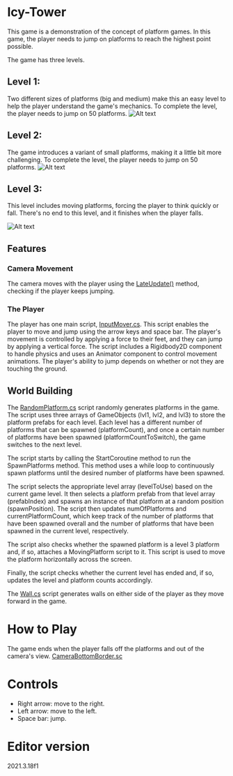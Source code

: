# Icy-Tower

This game is a demonstration of the concept of platform games. In this game, the player needs to jump on platforms to reach the highest point possible.

The game has three levels.  

## Level 1: 
Two different sizes of platforms (big and medium) make this an easy level to help the player understand the game's mechanics. To complete the level, the player needs to jump on 50 platforms.
![Alt text](Assets/Images/lvl1.jpg)

## Level 2:
The game introduces a variant of small platforms, making it a little bit more challenging. To complete the level, the player needs to jump on 50 platforms.
![Alt text](Assets/Images/lvl2.jpg)

## Level 3: 
This level includes moving platforms, forcing the player to think quickly or fall. There's no end to this level, and it finishes when the player falls.

![Alt text](Assets/Images/lvl3.jpg)

## Features  
### Camera Movement
The camera moves with the player using the [LateUpdate()]() method, checking if the player keeps jumping.

### The Player 
The player has one main script, [InputMover.cs](). This script enables the player to move and jump using the arrow keys and space bar. The player's movement is controlled by applying a force to their feet, and they can jump by applying a vertical force. The script includes a Rigidbody2D component to handle physics and uses an Animator component to control movement animations. The player's ability to jump depends on whether or not they are touching the ground. 

## World Building
The [RandomPlatform.cs]() script randomly generates platforms in the game. The script uses three arrays of GameObjects (lvl1, lvl2, and lvl3) to store the platform prefabs for each level. Each level has a different number of platforms that can be spawned (platformCount), and once a certain number of platforms have been spawned (platformCountToSwitch), the game switches to the next level.

The script starts by calling the StartCoroutine method to run the SpawnPlatforms method. This method uses a while loop to continuously spawn platforms until the desired number of platforms have been spawned.

The script selects the appropriate level array (levelToUse) based on the current game level. It then selects a platform prefab from that level array (prefabIndex) and spawns an instance of that platform at a random position (spawnPosition). The script then updates numOfPlatforms and currentPlatformCount, which keep track of the number of platforms that have been spawned overall and the number of platforms that have been spawned in the current level, respectively.

The script also checks whether the spawned platform is a level 3 platform and, if so, attaches a MovingPlatform script to it. This script is used to move the platform horizontally across the screen.

Finally, the script checks whether the current level has ended and, if so, updates the level and platform counts accordingly.

The [Wall.cs]() script generates walls on either side of the player as they move forward in the game.




# How to Play
The game ends when the player falls off the platforms and out of the camera's view.
[CameraBottomBorder.sc](    )

# Controls
- Right arrow: move to the right.
- Left arrow: move to the left.
- Space bar: jump.
# Editor version
2021.3.18f1